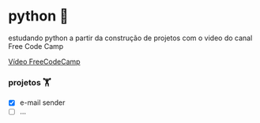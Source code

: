 # python 🐍

estudando python a partir da construção de projetos com o video do canal Free Code Camp

[Vídeo FreeCodeCamp](https://www.youtube.com/watch?v=pdy3nh1tn6I&amp;ab_channel=freeCodeCamp.org)

### projetos 🏋️ 

- [x] e-mail sender
- [ ] ...